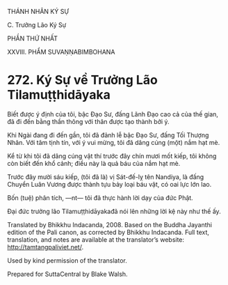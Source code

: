 THÁNH NHÂN KÝ SỰ

C. Trưởng Lão Ký Sự

PHẦN THỨ NHẤT

XXVIII. PHẨM SUVAṆṆABIMBOHANA

# 272\. Ký Sự về Trưởng Lão Tilamuṭṭhidāyaka

Biết được ý định của tôi, bậc Đạo Sư, đấng Lãnh Đạo cao cả của thế gian, đã đi đến bằng thần thông với thân được tạo thành bởi ý.

Khi Ngài đang đi đến gần, tôi đã đảnh lễ bậc Đạo Sư, đấng Tối Thượng Nhân. Với tâm tịnh tín, với ý vui mừng, tôi đã dâng cúng (một) nắm hạt mè.

Kể từ khi tôi đã dâng cúng vật thí trước đây chín mươi mốt kiếp, tôi không còn biết đến khổ cảnh; điều này là quả báu của nắm hạt mè.

Trước đây mười sáu kiếp, (tôi đã là) vị Sát-đế-lỵ tên Nandiya, là đấng Chuyển Luân Vương được thành tựu bảy loại báu vật, có oai lực lớn lao.

Bốn (tuệ) phân tích, ―nt― tôi đã thực hành lời dạy của đức Phật.

Đại đức trưởng lão Tilamuṭṭhidāyakađã nói lên những lời kệ này như thế ấy.

Translated by Bhikkhu Indacanda, 2008. Based on the Buddha Jayanthi edition of the Pali canon, as corrected by Bhikkhu Indacanda. Full text, translation, and notes are available at the translator’s website: http://tamtangpaliviet.net/.

Used by kind permission of the translator.

Prepared for SuttaCentral by Blake Walsh.